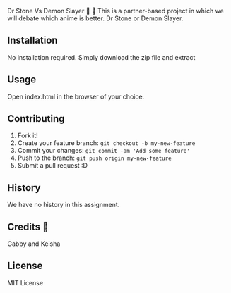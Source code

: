 Dr Stone Vs Demon Slayer 🌳 👺
This is a partner-based project in which we will debate which anime is better. Dr Stone or Demon Slayer.
## Installation
No installation required. Simply download the zip file and extract
## Usage
Open index.html in the browser of your choice.
## Contributing
1. Fork it!
2. Create your feature branch: `git checkout -b my-new-feature`
3. Commit your changes: `git commit -am 'Add some feature'`
4. Push to the branch: `git push origin my-new-feature`
5. Submit a pull request :D
## History
We have no history in this assignment.
## Credits 🤗
Gabby and Keisha
## License
MIT License
